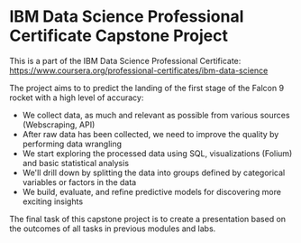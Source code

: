 # IBM Data Science Professional Certificate Capstone Project

This is a part of the IBM Data Science Professional Certificate: https://www.coursera.org/professional-certificates/ibm-data-science

The project aims to to predict the landing of the first stage of the Falcon 9 rocket with a high level of accuracy:
  - We collect data, as much and relevant as possible from various sources (Webscraping, API)
  - After raw data has been collected, we need to improve the quality by performing data wrangling
  - We start exploring the processed data using SQL, visualizations (Folium) and basic statistical analysis
  - We'll drill down by splitting the data into groups defined by categorical variables or factors in the data
  - We build, evaluate, and refine predictive models for discovering more exciting insights

The final task of this capstone project is to create a presentation based on the outcomes of all tasks in previous modules and labs. 

